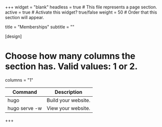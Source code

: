 +++
widget = "blank"
headless = true  # This file represents a page section.
active = true  # Activate this widget? true/false
weight = 50  # Order that this section will appear.

title = "Memberships"
subtitle = ""

[design]
  # Choose how many columns the section has. Valid values: 1 or 2.
  columns = "1"

| Command           | Description                    |
| ------------------| ------------------------------ |
| hugo              | Build your website.            |
| hugo serve -w     | View your website.             |

+++
